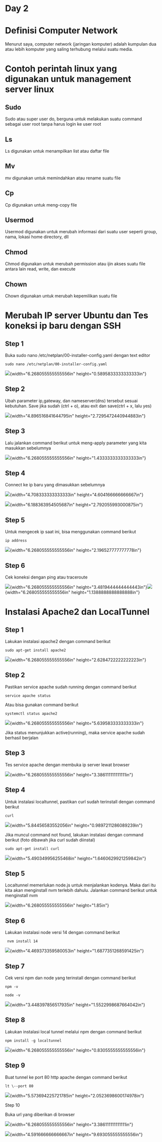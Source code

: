 # Day 2

# Definisi Computer Network

Menurut saya, computer network (jaringan komputer) adalah kumpulan dua
atau lebih komputer yang saling terhubung melalui suatu media.

# Contoh perintah linux yang digunakan untuk management server linux

## Sudo

Sudo atau super user do, berguna untuk melakukan suatu command sebagai
user root tanpa harus login ke user root

## Ls

Ls digunakan untuk menampilkan list atau daftar file

## Mv

mv digunakan untuk memindahkan atau rename suatu file

## Cp

Cp digunakan untuk meng-copy file

## Usermod

Usermod digunakan untuk merubah informasi dari suatu user seperti group,
nama, lokasi home directory, dll

## Chmod

Chmod digunakan untuk merubah permission atau ijin akses suatu file
antara lain read, write, dan execute

## Chown

Chown digunakan untuk merubah kepemilikan suatu file

# Merubah IP server Ubuntu dan Tes koneksi ip baru dengan SSH

## Step 1

Buka sudo nano /etc/netplan/00-installer-config.yaml dengan text editor

`sudo nano /etc/netplan/00-installer-config.yaml`

![](./images/media/image1.png){width="6.268055555555556in"
height="0.5895833333333333in"}

## Step 2

Ubah parameter ip,gateway, dan nameserver(dns) tersebut sesuai
kebutuhan. Save jika sudah (ctrl + o), atau exit dan save(ctrl + x, lalu
yes)

![](./images/media/image2.png){width="4.896516841644795in"
height="2.7295472440944883in"}

## Step 3

Lalu jalankan command berikut untuk meng-apply parameter yang kita
masukkan sebelumnya

![](./images/media/image3.png){width="6.268055555555556in"
height="1.4333333333333333in"}

## Step 4

Connect ke ip baru yang dimasukkan sebelumnya

![](./images/media/image4.png){width="4.708333333333333in"
height="4.604166666666667in"}

![](./images/media/image5.png){width="6.188363954505687in"
height="2.792055993000875in"}

## Step 5

Untuk mengecek ip saat ini, bisa menggunakan command berikut

`ip address`

![](./images/media/image6.png){width="6.268055555555556in"
height="2.196527777777778in"}

## Step 6

Cek koneksi dengan ping atau traceroute

![](./images/media/image7.png){width="6.268055555555556in"
height="3.4819444444444443in"}![](./images/media/image8.png){width="6.268055555555556in"
height="1.1388888888888888in"}

# Instalasi Apache2 dan LocalTunnel

## Step 1

Lakukan instalasi apache2 dengan command berikut

`sudo apt-get install apache2`

![](./images/media/image9.png){width="6.268055555555556in"
height="2.6284722222222223in"}

## Step 2

Pastikan service apache sudah running dengan command berikut

`service apache status`

Atau bisa gunakan command berikut

`systemctl status apache2`

![](./images/media/image10.png){width="6.268055555555556in"
height="5.639583333333333in"}

Jika status menunjukkan active(running), maka service apache sudah
berhasil berjalan

## Step 3

Tes service apache dengan membuka ip server lewat browser

![](./images/media/image11.png){width="6.268055555555556in"
height="3.386111111111111in"}

## Step 4

Untuk instalasi localtunnel, pastikan curl sudah terinstall dengan
command berikut

`curl`

![](./images/media/image12.png){width="5.84456583552056in"
height="0.9897211286089239in"}

Jika muncul command not found, lakukan instalasi dengan command berikut
(foto dibawah jika curl sudah diinstal)

`sudo apt-get install curl`

![](./images/media/image13.png){width="5.490349956255468in"
height="1.6460629921259842in"}

## Step 5

Localtunnel memerlukan node.js untuk menjalankan kodenya. Maka dari itu
kita akan menginstall nvm terlebih dahulu. Jalankan command berikut
untuk menginstall nvm

![](./images/media/image14.png){width="6.268055555555556in"
height="1.85in"}

## Step 6

Lakukan instalasi node versi 14 dengan command berikut

` nvm install 14`

![](./images/media/image15.png){width="4.469373359580053in"
height="1.6877351268591425in"}

## Step 7

Cek versi npm dan node yang terinstall dengan command berikut

`npm -v`

`node -v`

![](./images/media/image16.png){width="3.448397856517935in"
height="1.5522998687664042in"}

## Step 8

Lakukan instalasi local tunnel melalui npm dengan command berikut

`npm install -g localtunnel`

![](./images/media/image17.png){width="6.268055555555556in"
height="0.8305555555555556in"}

## Step 9

Buat tunnel ke port 80 http apache dengan command berikut

`lt \--port 80`

![](./images/media/image18.png){width="5.573694225721785in"
height="2.0523698600174978in"}

Step 10

Buka url yang diberikan di browser

![](./images/media/image19.png){width="6.268055555555556in"
height="3.386111111111111in"}

![](./images/media/image20.jpeg){width="4.591666666666667in"
height="9.693055555555556in"}
